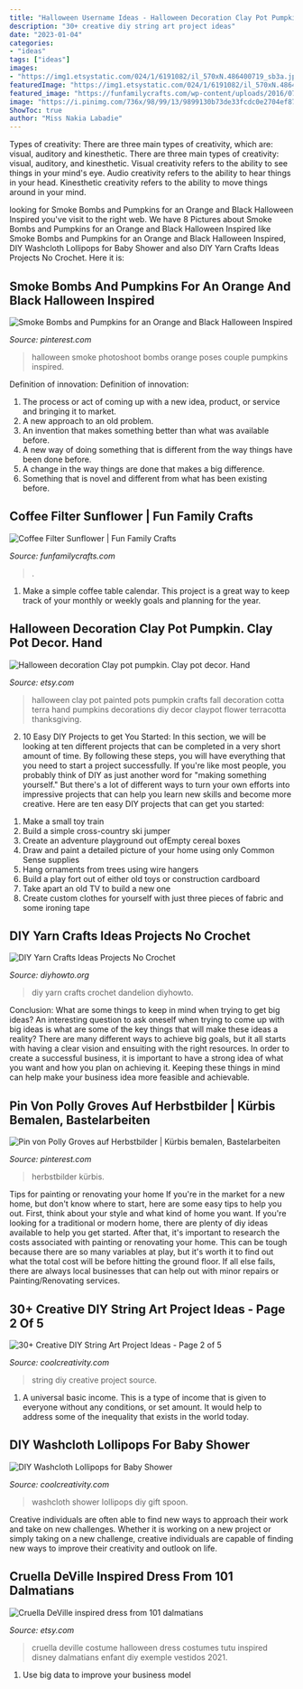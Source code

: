 ```yaml
---
title: "Halloween Username Ideas - Halloween Decoration Clay Pot Pumpkin. Clay Pot Decor. Hand"
description: "30+ creative diy string art project ideas"
date: "2023-01-04"
categories:
- "ideas"
tags: ["ideas"]
images:
- "https://img1.etsystatic.com/024/1/6191082/il_570xN.486400719_sb3a.jpg"
featuredImage: "https://img1.etsystatic.com/024/1/6191082/il_570xN.486400719_sb3a.jpg"
featured_image: "https://funfamilycrafts.com/wp-content/uploads/2016/07/Coffee-Filter-Sunglower-595x1024.jpg"
image: "https://i.pinimg.com/736x/98/99/13/9899130b73de33fcdc0e2704ef87397d.jpg"
ShowToc: true
author: "Miss Nakia Labadie"
---
```



Types of creativity: There are three main types of creativity, which are: visual, auditory and kinesthetic.
There are three main types of creativity: visual, auditory, and kinesthetic. Visual creativity refers to the ability to see things in your mind's eye. Audio creativity refers to the ability to hear things in your head. Kinesthetic creativity refers to the ability to move things around in your mind.

	

		
looking for Smoke Bombs and Pumpkins for an Orange and Black Halloween Inspired you've visit to the right web. We have 8 Pictures about Smoke Bombs and Pumpkins for an Orange and Black Halloween Inspired like Smoke Bombs and Pumpkins for an Orange and Black Halloween Inspired, DIY Washcloth Lollipops for Baby Shower and also DIY Yarn Crafts Ideas Projects No Crochet. Here it is:
		
    
## Smoke Bombs And Pumpkins For An Orange And Black Halloween Inspired

<img loading=lazy src="https://i.pinimg.com/736x/98/99/13/9899130b73de33fcdc0e2704ef87397d.jpg" onerror="this.onerror=null;this.src='https://tse4.mm.bing.net/th?id=OIP.hxZxKp9tGKfAJy84QGCf2wHaKX&amp;pid=15.1';" alt="Smoke Bombs and Pumpkins for an Orange and Black Halloween Inspired">

_Source: pinterest.com_

>halloween smoke photoshoot bombs orange poses couple pumpkins inspired. 

	

Definition of innovation:
Definition of innovation: 
1. The process or act of coming up with a new idea, product, or service and bringing it to market.
2. A new approach to an old problem. 
3. An invention that makes something better than what was available before.
4. A new way of doing something that is different from the way things have been done before.
5. A change in the way things are done that makes a big difference. 
6. Something that is novel and different from what has been existing before. 

    
## Coffee Filter Sunflower | Fun Family Crafts

<img loading=lazy src="https://funfamilycrafts.com/wp-content/uploads/2016/07/Coffee-Filter-Sunglower-595x1024.jpg" onerror="this.onerror=null;this.src='https://tse2.mm.bing.net/th?id=OIP.yh80_bmMZxGjFHjwD7Fj2wHaMv&amp;pid=15.1';" alt="Coffee Filter Sunflower | Fun Family Crafts">

_Source: funfamilycrafts.com_

>. 

	

1. Make a simple coffee table calendar. This project is a great way to keep track of your monthly or weekly goals and planning for the year.

    
## Halloween Decoration Clay Pot Pumpkin. Clay Pot Decor. Hand

<img loading=lazy src="https://img0.etsystatic.com/043/0/8445929/il_570xN.644402876_6ggp.jpg" onerror="this.onerror=null;this.src='https://tse2.mm.bing.net/th?id=OIP.DjD9v3n-NEQBYgWmzNtitQHaJ4&amp;pid=15.1';" alt="Halloween decoration Clay pot pumpkin. Clay pot decor. Hand">

_Source: etsy.com_

>halloween clay pot painted pots pumpkin crafts fall decoration cotta terra hand pumpkins decorations diy decor claypot flower terracotta thanksgiving. 

	

2) 10 Easy DIY Projects to get You Started: In this section, we will be looking at ten different projects that can be completed in a very short amount of time. By following these steps, you will have everything that you need to start a project successfully.
If you're like most people, you probably think of DIY as just another word for "making something yourself." But there's a lot of different ways to turn your own efforts into impressive projects that can help you learn new skills and become more creative. Here are ten easy DIY projects that can get you started: 
1. Make a small toy train
2. Build a simple cross-country ski jumper
3. Create an adventure playground out ofEmpty cereal boxes
4. Draw and paint a detailed picture of your home using only Common Sense supplies
5. Hang ornaments from trees using wire hangers
6. Build a play fort out of either old toys or construction cardboard 
7. Take apart an old TV to build a new one 
8. Create custom clothes for yourself with just three pieces of fabric and some ironing tape 

    
## DIY Yarn Crafts Ideas Projects No Crochet

<img loading=lazy src="http://www.diyhowto.org/wp-content/uploads/DIYHowto-DIY-Yarn-Crafts-No-Crochet-08.jpg" onerror="this.onerror=null;this.src='https://tse2.mm.bing.net/th?id=OIP.fwv1YUmtNwq_mHmzIsk_dwHaNQ&amp;pid=15.1';" alt="DIY Yarn Crafts Ideas Projects No Crochet">

_Source: diyhowto.org_

>diy yarn crafts crochet dandelion diyhowto. 

	

Conclusion: What are some things to keep in mind when trying to get big ideas?
An interesting question to ask oneself when trying to come up with big ideas is what are some of the key things that will make these ideas a reality? There are many different ways to achieve big goals, but it all starts with having a clear vision and ensuiting with the right resources. In order to create a successful business, it is important to have a strong idea of what you want and how you plan on achieving it. Keeping these things in mind can help make your business idea more feasible and achievable.

    
## Pin Von Polly Groves Auf Herbstbilder | Kürbis Bemalen, Bastelarbeiten

<img loading=lazy src="https://i.pinimg.com/736x/26/05/19/260519a87b30e6ebb1b9b2aa6e61213e.jpg" onerror="this.onerror=null;this.src='https://tse4.mm.bing.net/th?id=OIP.XzOuifqGuh5wgZgC_IyNtQHaJ4&amp;pid=15.1';" alt="Pin von Polly Groves auf Herbstbilder | Kürbis bemalen, Bastelarbeiten">

_Source: pinterest.com_

>herbstbilder kürbis. 

	

Tips for painting or renovating your home
If you're in the market for a new home, but don't know where to start, here are some easy tips to help you out. First, think about your style and what kind of home you want. If you're looking for a traditional or modern home, there are plenty of diy ideas available to help you get started.
After that, it's important to research the costs associated with painting or renovating your home. This can be tough because there are so many variables at play, but it's worth it to find out what the total cost will be before hitting the ground floor. If all else fails, there are always local businesses that can help out with minor repairs or Painting/Renovating services.

    
## 30+ Creative DIY String Art Project Ideas - Page 2 Of 5

<img loading=lazy src="https://coolcreativity.com/wp-content/uploads/2016/04/30-Creative-DIY-String-Art-Project-Ideas-Rooster-String-Art-3.jpg" onerror="this.onerror=null;this.src='https://tse1.mm.bing.net/th?id=OIP.gHiQZR-dGRbf-_asonioSQHaJ5&amp;pid=15.1';" alt="30+ Creative DIY String Art Project Ideas - Page 2 of 5">

_Source: coolcreativity.com_

>string diy creative project source. 

	

1. A universal basic income. This is a type of income that is given to everyone without any conditions, or set amount. It would help to address some of the inequality that exists in the world today.

    
## DIY Washcloth Lollipops For Baby Shower

<img loading=lazy src="https://coolcreativity.com/wp-content/uploads/2014/08/diy-washcloth-lollipops-for-baby-shower-00-08.jpg" onerror="this.onerror=null;this.src='https://tse1.mm.bing.net/th?id=OIP.Jbf4TbDqwL2k0468Y-cnEAHaJ8&amp;pid=15.1';" alt="DIY Washcloth Lollipops for Baby Shower">

_Source: coolcreativity.com_

>washcloth shower lollipops diy gift spoon. 

	

Creative individuals are often able to find new ways to approach their work and take on new challenges. Whether it is working on a new project or simply taking on a new challenge, creative individuals are capable of finding new ways to improve their creativity and outlook on life.

    
## Cruella DeVille Inspired Dress From 101 Dalmatians

<img loading=lazy src="https://img1.etsystatic.com/024/1/6191082/il_570xN.486400719_sb3a.jpg" onerror="this.onerror=null;this.src='https://tse3.mm.bing.net/th?id=OIP.9xTXAfKb4sITqjdxXfO2bgHaLJ&amp;pid=15.1';" alt="Cruella DeVille inspired dress from 101 dalmatians">

_Source: etsy.com_

>cruella deville costume halloween dress costumes tutu inspired disney dalmatians enfant diy exemple vestidos 2021. 

	

1. Use big data to improve your business model

